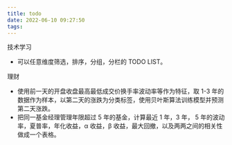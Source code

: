 ```yaml
---
title: todo
date: 2022-06-10 09:27:50
tags:
---
```


技术学习

- 可以任意维度筛选，排序，分组，分栏的 TODO LIST。


理财

- 使用前一天的开盘收盘最高最低成交价换手率波动率等作为特征，取 1-3 年的数据作为样本，以第二天的涨跌为分类标签，使用贝叶斯算法训练模型并预测第二天涨跌。
- 把同一基金经理管理年限超过 5 年的基金，计算最近 1 年，3 年， 5 年的波动率，夏普率，年化收益，α 收益，β 收益，最大回撤，以及两两之间的相关性做成一个表格。
